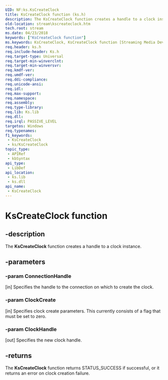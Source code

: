 ```yaml
---
UID: NF:ks.KsCreateClock
title: KsCreateClock function (ks.h)
description: The KsCreateClock function creates a handle to a clock instance.
old-location: stream\kscreateclock.htm
tech.root: stream
ms.date: 04/23/2018
keywords: ["KsCreateClock function"]
ms.keywords: KsCreateClock, KsCreateClock function [Streaming Media Devices], ks/KsCreateClock, ksfunc_ba840ce8-a1c9-4ede-8d2e-6e2829ad9b11.xml, stream.kscreateclock
req.header: ks.h
req.include-header: Ks.h
req.target-type: Universal
req.target-min-winverclnt: 
req.target-min-winversvr: 
req.kmdf-ver: 
req.umdf-ver: 
req.ddi-compliance: 
req.unicode-ansi: 
req.idl: 
req.max-support: 
req.namespace: 
req.assembly: 
req.type-library: 
req.lib: Ks.lib
req.dll: 
req.irql: PASSIVE_LEVEL
targetos: Windows
req.typenames: 
f1_keywords:
 - KsCreateClock
 - ks/KsCreateClock
topic_type:
 - APIRef
 - kbSyntax
api_type:
 - LibDef
api_location:
 - ks.lib
 - ks.dll
api_name:
 - KsCreateClock
---
```


# KsCreateClock function


## -description

The <b>KsCreateClock</b> function creates a handle to a clock instance.

## -parameters

### -param ConnectionHandle 

[in]
Specifies the handle to the connection on which to create the clock.

### -param ClockCreate 

[in]
Specifies clock create parameters. This currently consists of a flag that must be set to zero.

### -param ClockHandle 

[out]
Specifies the new clock handle.

## -returns

The <b>KsCreateClock</b> function returns STATUS_SUCCESS if successful, or it returns an error on clock creation failure.

